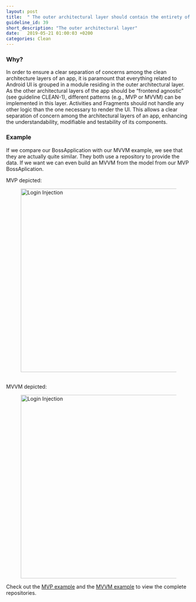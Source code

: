 ```yaml
---
layout: post
title:  " The outer architectural layer should contain the entirety of the app’s UI components."
guideline_id: 39
short_description: "The outer architectural layer"
date:   2019-05-21 01:00:03 +0200
categories: Clean
---
```

<h3>Why?</h3>
In order to ensure
a clear separation of concerns among the clean architecture
layers of an app, it is paramount that everything related to
Android UI is grouped in a module residing in the outer
architectural layer. As the other architectural layers of the
app should be “frontend agnostic” (see guideline CLEAN-1),
different patterns (e.g., MVP or MVVM) can be implemented
in this layer. Activities and Fragments should not handle any
other logic than the one necessary to render the UI. This allows
a clear separation of concern among the architectural layers
of an app, enhancing the understandability, modifiable and
testability of its components.

<h3>Example</h3>
If we compare our BossApplication with our MVVM example,
 we see that they are actually quite similar. They both use a repository to provide the data.
 If we want we can even build an MVVM from the model from our MVP BossAplication. 
 

MVP depicted:
<figure>
  <img src="/assets/BossApplication_lifecycle.png" alt="Login Injection" width="500">
</figure>

<br>
MVVM depicted:
<figure>
  <img src="/assets/MVVM_depicted.png" alt="Login Injection" width="500">
</figure>

Check out the [MVP example][github-page] and the [MVVM example][MVVM example] to view the complete repositories.

[github-page]: https://github.com/Geertdepont/bachelor_thesis/tree/master/Bossapplication
[MVVM example]: https://github.com/Geertdepont/bachelor_thesis/tree/master/ArchitectureExample